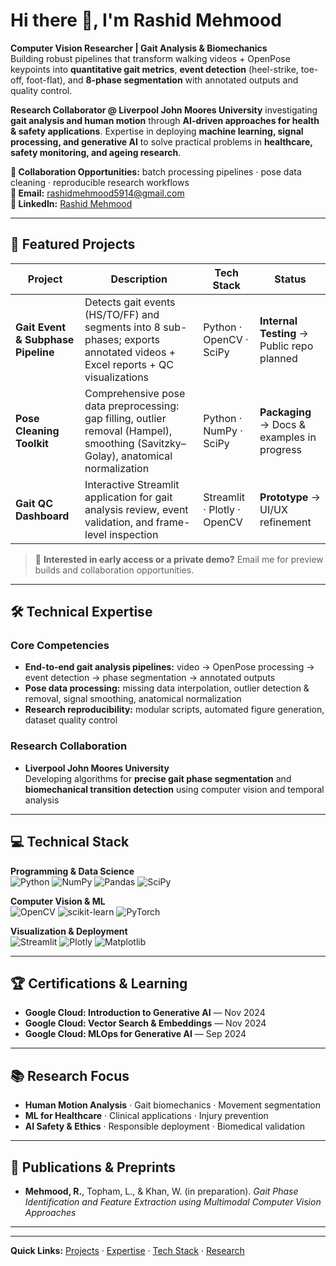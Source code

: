 # Hi there 👋, I'm Rashid Mehmood

**Computer Vision Researcher | Gait Analysis & Biomechanics**  
Building robust pipelines that transform walking videos + OpenPose keypoints into **quantitative gait metrics**, **event detection** (heel-strike, toe-off, foot-flat), and **8-phase segmentation** with annotated outputs and quality control.

**Research Collaborator @ Liverpool John Moores University** investigating **gait analysis and human motion** through **AI-driven approaches for health & safety applications**. Expertise in deploying **machine learning, signal processing, and generative AI** to solve practical problems in **healthcare, safety monitoring, and ageing research**.

**💼 Collaboration Opportunities:** batch processing pipelines · pose data cleaning · reproducible research workflows  
**📧 Email:** [rashidmehmood5914@gmail.com](mailto:rashidmehmood5914@gmail.com)  
**🔗 LinkedIn:** [Rashid Mehmood](https://linkedin.com/in/rashid-mehmood-5b4b2b291)

---

## 🚀 Featured Projects

| Project | Description | Tech Stack | Status |
|---|---|---|---|
| **Gait Event & Subphase Pipeline** | Detects gait events (HS/TO/FF) and segments into 8 sub-phases; exports annotated videos + Excel reports + QC visualizations | Python · OpenCV · SciPy | **Internal Testing** → Public repo planned |
| **Pose Cleaning Toolkit** | Comprehensive pose data preprocessing: gap filling, outlier removal (Hampel), smoothing (Savitzky–Golay), anatomical normalization | Python · NumPy · SciPy | **Packaging** → Docs & examples in progress |
| **Gait QC Dashboard** | Interactive Streamlit application for gait analysis review, event validation, and frame-level inspection | Streamlit · Plotly · OpenCV | **Prototype** → UI/UX refinement |

> 🔬 **Interested in early access or a private demo?** Email me for preview builds and collaboration opportunities.

---

## 🛠️ Technical Expertise

### Core Competencies
- **End-to-end gait analysis pipelines:** video → OpenPose processing → event detection → phase segmentation → annotated outputs
- **Pose data processing:** missing data interpolation, outlier detection & removal, signal smoothing, anatomical normalization
- **Research reproducibility:** modular scripts, automated figure generation, dataset quality control

### Research Collaboration
- **Liverpool John Moores University**  
  Developing algorithms for **precise gait phase segmentation** and **biomechanical transition detection** using computer vision and temporal analysis

---

## 💻 Technical Stack

**Programming & Data Science**  
![Python](https://img.shields.io/badge/Python-3776AB?logo=python&logoColor=white)
![NumPy](https://img.shields.io/badge/NumPy-013243?logo=numpy&logoColor=white)
![Pandas](https://img.shields.io/badge/Pandas-150458?logo=pandas&logoColor=white)
![SciPy](https://img.shields.io/badge/SciPy-8CAAE6?logo=scipy&logoColor=white)

**Computer Vision & ML**  
![OpenCV](https://img.shields.io/badge/OpenCV-5C3EE8?logo=opencv&logoColor=white)
![scikit-learn](https://img.shields.io/badge/scikit--learn-F7931E?logo=scikit-learn&logoColor=white)
![PyTorch](https://img.shields.io/badge/PyTorch-EE4C2C?logo=pytorch&logoColor=white)

**Visualization & Deployment**  
![Streamlit](https://img.shields.io/badge/Streamlit-FF4B4B?logo=streamlit&logoColor=white)
![Plotly](https://img.shields.io/badge/Plotly-3F4F75?logo=plotly&logoColor=white)
![Matplotlib](https://img.shields.io/badge/Matplotlib-11557c?logo=matplotlib&logoColor=white)

---

## 🏆 Certifications & Learning

- **Google Cloud: Introduction to Generative AI** — Nov 2024  
- **Google Cloud: Vector Search & Embeddings** — Nov 2024  
- **Google Cloud: MLOps for Generative AI** — Sep 2024  

---

## 📚 Research Focus

- **Human Motion Analysis** · Gait biomechanics · Movement segmentation
- **ML for Healthcare** · Clinical applications · Injury prevention
- **AI Safety & Ethics** · Responsible deployment · Biomedical validation

---

## 📝 Publications & Preprints

- **Mehmood, R.**, Topham, L., & Khan, W. (in preparation). *Gait Phase Identification and Feature Extraction using Multimodal Computer Vision Approaches*
---


---

**Quick Links:** [Projects](#-featured-projects) · [Expertise](#-technical-expertise) · [Tech Stack](#-technical-stack) · [Research](#-research-focus)
